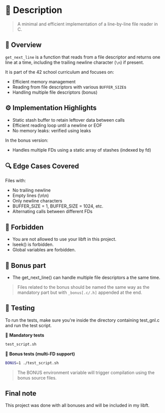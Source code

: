 # 🚀 Description

> A minimal and efficient implementation of a line-by-line file reader in C.

## 📌 Overview

`get_next_line` is a function that reads from a file descriptor and returns one line at a time, including the trailing newline character (`\n`) if present.

It is part of the 42 school curriculum and focuses on:
- Efficient memory management
- Reading from file descriptors with various `BUFFER_SIZE`s
- Handling multiple file descriptors (bonus)
  
## ⚙️ Implementation Highlights
- Static stash buffer to retain leftover data between calls
- Efficient reading loop until a newline or EOF
- No memory leaks: verified using leaks

In the bonus version:

- Handles multiple FDs using a static array of stashes (indexed by fd)

## 🔍 Edge Cases Covered
Files with:
- No trailing newline
- Empty lines (\n\n)
- Only newline characters
- BUFFER_SIZE = 1, BUFFER_SIZE = 1024, etc.
- Alternating calls between different FDs

## 🚫 Forbidden

- You are not allowed to use your libft in this project.
- lseek() is forbidden.
- Global variables are forbidden.

## 🌟 Bonus part

- The get_next_line() can handle multiple file descriptors a the same time.

> Files related to the bonus should be named the same way as the mandatory part but with `_bonus[.c/.h]` appended at the end.

## 🧪 Testing
To run the tests, make sure you're inside the directory containing test_gnl.c and run the test script.

🔹 **Mandatory tests**  
```bash
test_script.sh
```  
🔸 **Bonus tests (multi-FD support)**  
```bash
BONUS=1 ./test_script.sh
```
> The BONUS environment variable will trigger compilation using the bonus source files.

## Final note

This project was done with all bonuses and will be included in my libft.
